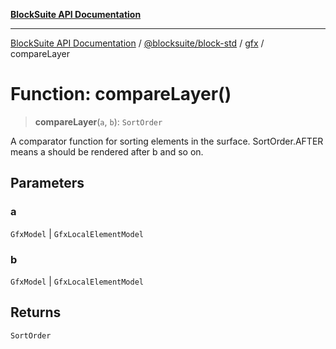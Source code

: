 [**BlockSuite API Documentation**](../../../../README.md)

***

[BlockSuite API Documentation](../../../../README.md) / [@blocksuite/block-std](../../README.md) / [gfx](../README.md) / compareLayer

# Function: compareLayer()

> **compareLayer**(`a`, `b`): `SortOrder`

A comparator function for sorting elements in the surface.
SortOrder.AFTER means a should be rendered after b and so on.

## Parameters

### a

`GfxModel` | `GfxLocalElementModel`

### b

`GfxModel` | `GfxLocalElementModel`

## Returns

`SortOrder`

